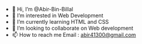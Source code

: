 - 👋 Hi, I’m @Abir-Bin-Billal
- 👀 I’m interested in Web Development
- 🌱 I’m currently learning HTML and CSS
- 💞️ I’m looking to collaborate on Web development
- 📫 How to reach me Email : abir41300@gmail.com

<!---
Abir-Bin-Billal/Abir-Bin-Billal is a ✨ special ✨ repository because its `README.md` (this file) appears on your GitHub profile.
You can click the Preview link to take a look at your changes.
--->
